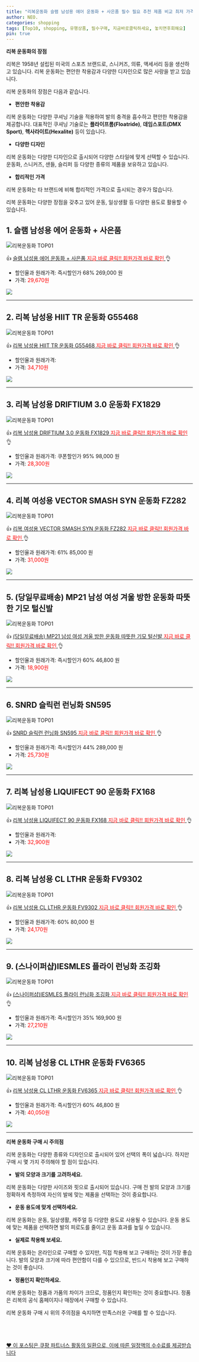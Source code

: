 ```yaml
---
title: "리복운동화 슬램 남성용 에어 운동화 + 사은품 필수 필요 추천 제품 비교 최저 가격 비교 장점 구매 후기 구매평"
author: NEO.
categories: shopping
tags: [Top10, shopping, 유행상품, 필수구매, 지금바로클릭하세요, 놓치면후회해요]
pin: true
---
```

**리복 운동화의 장점**

리복은 1958년 설립된 미국의 스포츠 브랜드로, 스니커즈, 의류, 액세서리 등을 생산하고 있습니다. 리복 운동화는 편안한 착용감과 다양한 디자인으로 많은 사랑을 받고 있습니다.

리복 운동화의 장점은 다음과 같습니다.

* **편안한 착용감**

리복 운동화는 다양한 쿠셔닝 기술을 적용하여 발의 충격을 흡수하고 편안한 착용감을 제공합니다. 대표적인 쿠셔닝 기술로는 **플라이프롬(Floatride)**, **데임스포트(DMX Sport)**, **헥사라이트(Hexalite)** 등이 있습니다.

* **다양한 디자인**

리복 운동화는 다양한 디자인으로 출시되어 다양한 스타일에 맞게 선택할 수 있습니다. 운동화, 스니커즈, 샌들, 슬리퍼 등 다양한 종류의 제품을 보유하고 있습니다.

* **합리적인 가격**

리복 운동화는 타 브랜드에 비해 합리적인 가격으로 출시되는 경우가 많습니다.

리복 운동화는 다양한 장점을 갖추고 있어 운동, 일상생활 등 다양한 용도로 활용할 수 있습니다.

   

## 1. 슬램 남성용 에어 운동화 + 사은품

![리복운동화 TOP01](https://thumbnail8.coupangcdn.com/thumbnails/remote/490x490ex/image/vendor_inventory/7816/1964535d11869ab138030e3e3568a064dcfdeb99f31e2559480becf692a5.jpg)


👍 [슬램 남성용 에어 운동화 + 사은품 <font color=red> 지금 바로 클릭!! 회원가격 바로 확인 </font> ](https://link.coupang.com/re/AFFSDP?lptag=AF3617701&subid=GithubCoopas&pageKey=7687070569&traceid=V0-153&itemId=20546274856&vendorItemId=87147971055) 👌 


- 할인율과 원래가격: 즉시할인가 68%  269,000   원
- 가격: <span style='color:red'>29,670원</span>

[![](/discount_price.png)](https://link.coupang.com/re/AFFSDP?lptag=AF3617701&subid=GithubCoopas&pageKey=7687070569&traceid=V0-153&itemId=20546274856&vendorItemId=87147971055)

---


   

## 2. 리복 남성용 HIIT TR 운동화 G55468

![리복운동화 TOP01](https://thumbnail8.coupangcdn.com/thumbnails/remote/490x490ex/image/retail/images/2892852828513242-978fbf38-d651-4717-9cb6-3fa8dde6be83.jpg)


👍 [리복 남성용 HIIT TR 운동화 G55468 <font color=red> 지금 바로 클릭!! 회원가격 바로 확인 </font> ](https://link.coupang.com/re/AFFSDP?lptag=AF3617701&subid=GithubCoopas&pageKey=6453006490&traceid=V0-153&itemId=14016150996&vendorItemId=81264704686) 👌 


- 할인율과 원래가격: 
- 가격: <span style='color:red'>34,710원</span>

[![](/discount_price.png)](https://link.coupang.com/re/AFFSDP?lptag=AF3617701&subid=GithubCoopas&pageKey=6453006490&traceid=V0-153&itemId=14016150996&vendorItemId=81264704686)

---


   

## 3. 리복 남성용 DRIFTIUM 3.0 운동화 FX1829

![리복운동화 TOP01](https://thumbnail7.coupangcdn.com/thumbnails/remote/490x490ex/image/retail/images/2893876871505814-9b4ae596-6e88-4977-afcc-fb62f0c42603.jpg)


👍 [리복 남성용 DRIFTIUM 3.0 운동화 FX1829 <font color=red> 지금 바로 클릭!! 회원가격 바로 확인 </font> ](https://link.coupang.com/re/AFFSDP?lptag=AF3617701&subid=GithubCoopas&pageKey=6453344013&traceid=V0-153&itemId=14018124215&vendorItemId=81266659415) 👌 


- 할인율과 원래가격: 쿠폰할인가 95%  98,000   원
- 가격: <span style='color:red'>28,300원</span>

[![](/discount_price.png)](https://link.coupang.com/re/AFFSDP?lptag=AF3617701&subid=GithubCoopas&pageKey=6453344013&traceid=V0-153&itemId=14018124215&vendorItemId=81266659415)

---


   

## 4. 리복 여성용 VECTOR SMASH SYN 운동화 FZ282

![리복운동화 TOP01](https://thumbnail9.coupangcdn.com/thumbnails/remote/490x490ex/image/retail/images/4196971337673197-1fc3e228-080a-4d8d-9081-9d70d139f279.jpg)


👍 [리복 여성용 VECTOR SMASH SYN 운동화 FZ282 <font color=red> 지금 바로 클릭!! 회원가격 바로 확인 </font> ](https://link.coupang.com/re/AFFSDP?lptag=AF3617701&subid=GithubCoopas&pageKey=6453343434&traceid=V0-153&itemId=14018120837&vendorItemId=81266656081) 👌 


- 할인율과 원래가격: 61%  85,000   원
- 가격: <span style='color:red'>31,000원</span>

[![](/discount_price.png)](https://link.coupang.com/re/AFFSDP?lptag=AF3617701&subid=GithubCoopas&pageKey=6453343434&traceid=V0-153&itemId=14018120837&vendorItemId=81266656081)

---


   

## 5. (당일무료배송) MP21 남성 여성 겨울 방한 운동화 따뜻한 기모 털신발

![리복운동화 TOP01](https://thumbnail6.coupangcdn.com/thumbnails/remote/490x490ex/image/vendor_inventory/4587/6757eea8fb48417808b681c2f1d824e0167851efa9914095dcae5ad66dd0.jpg)


👍 [(당일무료배송) MP21 남성 여성 겨울 방한 운동화 따뜻한 기모 털신발 <font color=red> 지금 바로 클릭!! 회원가격 바로 확인 </font> ](https://link.coupang.com/re/AFFSDP?lptag=AF3617701&subid=GithubCoopas&pageKey=6159217825&traceid=V0-153&itemId=11941630510&vendorItemId=79214320378) 👌 


- 할인율과 원래가격: 즉시할인가 60%  46,800   원
- 가격: <span style='color:red'>18,900원</span>

[![](/discount_price.png)](https://link.coupang.com/re/AFFSDP?lptag=AF3617701&subid=GithubCoopas&pageKey=6159217825&traceid=V0-153&itemId=11941630510&vendorItemId=79214320378)

---


   

## 6. SNRD 슬릭런 런닝화 SN595

![리복운동화 TOP01](https://thumbnail7.coupangcdn.com/thumbnails/remote/490x490ex/image/retail/images/5241111831342769-af2209a2-f051-4dda-8f28-4747cb0372fc.jpg)


👍 [SNRD 슬릭런 런닝화 SN595 <font color=red> 지금 바로 클릭!! 회원가격 바로 확인 </font> ](https://link.coupang.com/re/AFFSDP?lptag=AF3617701&subid=GithubCoopas&pageKey=5716200698&traceid=V0-153&itemId=9546139375&vendorItemId=76830828326) 👌 


- 할인율과 원래가격: 즉시할인가 44%  289,000   원
- 가격: <span style='color:red'>25,730원</span>

[![](/discount_price.png)](https://link.coupang.com/re/AFFSDP?lptag=AF3617701&subid=GithubCoopas&pageKey=5716200698&traceid=V0-153&itemId=9546139375&vendorItemId=76830828326)

---


   

## 7. 리복 남성용 LIQUIFECT 90 운동화 FX168

![리복운동화 TOP01](https://thumbnail6.coupangcdn.com/thumbnails/remote/490x490ex/image/retail/images/31385032519618-4964e8b6-86c5-4ac4-a6de-0e3ab2bb4009.jpg)


👍 [리복 남성용 LIQUIFECT 90 운동화 FX168 <font color=red> 지금 바로 클릭!! 회원가격 바로 확인 </font> ](https://link.coupang.com/re/AFFSDP?lptag=AF3617701&subid=GithubCoopas&pageKey=6453006268&traceid=V0-153&itemId=14016149796&vendorItemId=81264703291) 👌 


- 할인율과 원래가격: 
- 가격: <span style='color:red'>32,900원</span>

[![](/discount_price.png)](https://link.coupang.com/re/AFFSDP?lptag=AF3617701&subid=GithubCoopas&pageKey=6453006268&traceid=V0-153&itemId=14016149796&vendorItemId=81264703291)

---


   

## 8. 리복 남성용 CL LTHR 운동화 FV9302

![리복운동화 TOP01](https://thumbnail7.coupangcdn.com/thumbnails/remote/490x490ex/image/retail/images/2891186892293411-6c35af48-9d1f-4fcb-b811-6f105b460697.jpg)


👍 [리복 남성용 CL LTHR 운동화 FV9302 <font color=red> 지금 바로 클릭!! 회원가격 바로 확인 </font> ](https://link.coupang.com/re/AFFSDP?lptag=AF3617701&subid=GithubCoopas&pageKey=6453006011&traceid=V0-153&itemId=14016148597&vendorItemId=81264702046) 👌 


- 할인율과 원래가격: 60%  80,000   원
- 가격: <span style='color:red'>24,170원</span>

[![](/discount_price.png)](https://link.coupang.com/re/AFFSDP?lptag=AF3617701&subid=GithubCoopas&pageKey=6453006011&traceid=V0-153&itemId=14016148597&vendorItemId=81264702046)

---


   

## 9. (스나이퍼샵)IESMLES 플라이 런닝화 조깅화

![리복운동화 TOP01](https://thumbnail10.coupangcdn.com/thumbnails/remote/490x490ex/image/vendor_inventory/42e8/e88fda8902448ec9c51dd970ad510e3508a707c0541f0fc3fe98bf63e0f0.png)


👍 [(스나이퍼샵)IESMLES 플라이 런닝화 조깅화 <font color=red> 지금 바로 클릭!! 회원가격 바로 확인 </font> ](https://link.coupang.com/re/AFFSDP?lptag=AF3617701&subid=GithubCoopas&pageKey=6297648796&traceid=V0-153&itemId=13004969007&vendorItemId=86017662877) 👌 


- 할인율과 원래가격: 즉시할인가 35%  169,900   원
- 가격: <span style='color:red'>27,210원</span>

[![](/discount_price.png)](https://link.coupang.com/re/AFFSDP?lptag=AF3617701&subid=GithubCoopas&pageKey=6297648796&traceid=V0-153&itemId=13004969007&vendorItemId=86017662877)

---


   

## 10. 리복 남성용 CL LTHR 운동화 FV6365

![리복운동화 TOP01](https://thumbnail7.coupangcdn.com/thumbnails/remote/490x490ex/image/retail/images/4194357319420056-030b0e37-a1ae-4f41-967d-1f47c4630b33.jpg)


👍 [리복 남성용 CL LTHR 운동화 FV6365 <font color=red> 지금 바로 클릭!! 회원가격 바로 확인 </font> ](https://link.coupang.com/re/AFFSDP?lptag=AF3617701&subid=GithubCoopas&pageKey=6453006004&traceid=V0-153&itemId=14016148529&vendorItemId=81264701731) 👌 


- 할인율과 원래가격: 즉시할인가 60%  46,800   원
- 가격: <span style='color:red'>40,050원</span>

[![](/discount_price.png)](https://link.coupang.com/re/AFFSDP?lptag=AF3617701&subid=GithubCoopas&pageKey=6453006004&traceid=V0-153&itemId=14016148529&vendorItemId=81264701731)

---
**리복 운동화 구매 시 주의점**

리복 운동화는 다양한 종류와 디자인으로 출시되어 있어 선택의 폭이 넓습니다. 하지만 구매 시 몇 가지 주의해야 할 점이 있습니다.

* **발의 모양과 크기를 고려하세요.**

리복 운동화는 다양한 사이즈와 핏으로 출시되어 있습니다. 구매 전 발의 모양과 크기를 정확하게 측정하여 자신의 발에 맞는 제품을 선택하는 것이 중요합니다.

* **운동 용도에 맞게 선택하세요.**

리복 운동화는 운동, 일상생활, 캐주얼 등 다양한 용도로 사용될 수 있습니다. 운동 용도에 맞는 제품을 선택하면 발의 피로도를 줄이고 운동 효과를 높일 수 있습니다.

* **실제로 착용해 보세요.**

리복 운동화는 온라인으로 구매할 수 있지만, 직접 착용해 보고 구매하는 것이 가장 좋습니다. 발의 모양과 크기에 따라 편안함이 다를 수 있으므로, 반드시 착용해 보고 구매하는 것이 좋습니다.

* **정품인지 확인하세요.**

리복 운동화는 정품과 가품의 차이가 크므로, 정품인지 확인하는 것이 중요합니다. 정품은 리복의 공식 홈페이지나 매장에서 구매할 수 있습니다.

리복 운동화 구매 시 위의 주의점을 숙지하면 만족스러운 구매를 할 수 있습니다.<br><br><br><br><br> [ ❤  이 포스팅은 쿠팡 파트너스 활동의 일환으로, 이에 따른 일정액의 수수료를 제공받습니다](https://link.coupang.com/a/bcEFyh)